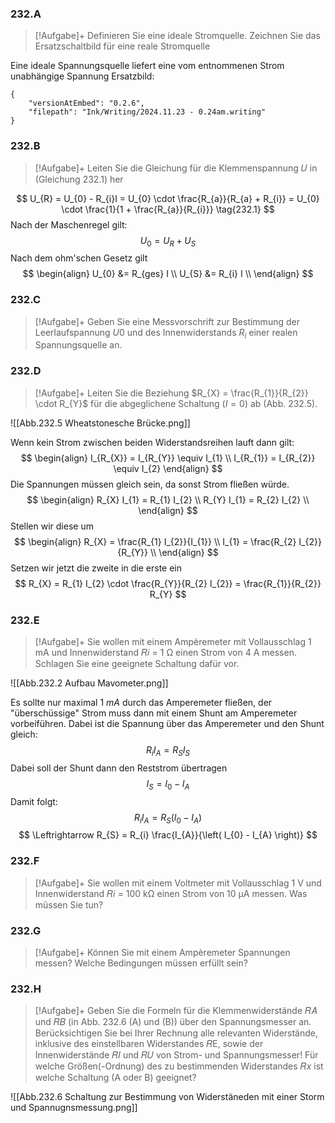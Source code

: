 ### 232.A
> [!Aufgabe]+
Definieren Sie eine ideale Stromquelle. Zeichnen Sie das Ersatzschaltbild für eine reale Stromquelle

Eine ideale Spannungsquelle liefert eine vom entnommenen Strom unabhängige Spannung
Ersatzbild:

```handwritten-ink
{
	"versionAtEmbed": "0.2.6",
	"filepath": "Ink/Writing/2024.11.23 - 0.24am.writing"
}
```

### 232.B
> [!Aufgabe]+
Leiten Sie die Gleichung für die Klemmenspannung 𝑈 in (Gleichung 232.1) her

$$
U_{R} = U_{0} - R_{i}I = U_{0} \cdot \frac{R_{a}}{R_{a} + R_{i}} = U_{0} \cdot \frac{1}{1 + \frac{R_{a}}{R_{i}}}
\tag{232.1}
$$
Nach der Maschenregel gilt:
$$
U_{0} = U_{R} + U_{S} 
$$
Nach dem ohm'schen Gesetz gilt
$$
\begin{align}
U_{0} &= R_{ges} I \\
U_{S} &= R_{i} I \\
\end{align}
$$

### 232.C
> [!Aufgabe]+
Geben Sie eine Messvorschrift zur Bestimmung der Leerlaufspannung $U0$ und des Innenwiderstands $R_{i}$ einer realen Spannungsquelle an.
### 232.D
> [!Aufgabe]+
Leiten Sie die Beziehung $R_{X} = \frac{R_{1}}{R_{2}} \cdot R_{Y}$ für die abgeglichene Schaltung ($I = 0$) ab (Abb. 232.5).

![[Abb.232.5 Wheatstonesche Brücke.png]]

Wenn kein Strom zwischen beiden Widerstandsreihen lauft dann gilt:
$$
\begin{align}
I_{R_{X}} = I_{R_{Y}} \equiv I_{1} \\
I_{R_{1}} = I_{R_{2}} \equiv I_{2}
\end{align}
$$
Die Spannungen müssen gleich sein, da sonst Strom fließen würde.
$$
\begin{align}
R_{X} I_{1} = R_{1} I_{2} \\
R_{Y} I_{1} = R_{2} I_{2} \\
\end{align}
$$
Stellen wir diese um
$$
\begin{align}
R_{X} = \frac{R_{1} I_{2}}{I_{1}} \\
I_{1} = \frac{R_{2} I_{2}}{R_{Y}} \\
\end{align}
$$
Setzen wir jetzt die zweite in die erste ein
$$
R_{X} = R_{1} I_{2} \cdot \frac{R_{Y}}{R_{2} I_{2}} = \frac{R_{1}}{R_{2}} R_{Y}
$$
### 232.E
> [!Aufgabe]+
Sie wollen mit einem Ampèremeter mit Vollausschlag 1 mA und Innenwiderstand 𝑅𝑖 = 1 Ω einen Strom von 4 A messen. Schlagen Sie eine geeignete Schaltung dafür vor.

![[Abb.232.2 Aufbau Mavometer.png]]

Es sollte nur maximal $1~mA$ durch das Amperemeter fließen, der "überschüssige" Strom muss dann mit einem Shunt am Amperemeter vorbeiführen. Dabei ist die Spannung über das Amperemeter und den Shunt gleich:
$$
R_{i} I_{A} = R_{S} I_{S}
$$
Dabei soll der Shunt dann den Reststrom übertragen
$$
I_{S} = I_{0} - I_{A}
$$
Damit folgt:
$$
R_{i} I_{A} = R_{S} \left( I_{0} - I_{A} \right) 
$$
$$
\Leftrightarrow 
R_{S} = R_{i} \frac{I_{A}}{\left( I_{0} - I_{A} \right)}
$$
### 232.F
> [!Aufgabe]+
Sie wollen mit einem Voltmeter mit Vollausschlag 1 V und Innenwiderstand 𝑅𝑖 = 100 kΩ einen Strom von 10 μA messen. Was müssen Sie tun?
### 232.G
> [!Aufgabe]+
Können Sie mit einem Ampèremeter Spannungen messen? Welche Bedingungen müssen erfüllt sein?
### 232.H
> [!Aufgabe]+
Geben Sie die Formeln für die Klemmenwiderstände 𝑅𝐴 und 𝑅𝐵 (in Abb. 232.6 (A) und (B)) über den Spannungsmesser an. Berücksichtigen Sie bei Ihrer Rechnung alle relevanten Widerstände, inklusive des einstellbaren Widerstandes 𝑅E, sowie der Innenwiderstände 𝑅𝐼 und 𝑅𝑈 von Strom- und Spannungsmesser! Für welche Größen(-Ordnung) des zu bestimmenden Widerstandes 𝑅𝑥 ist welche Schaltung (A oder B) geeignet?

![[Abb.232.6 Schaltung zur Bestimmung von Widerstäneden mit einer Storm und Spannugnsmessung.png]]